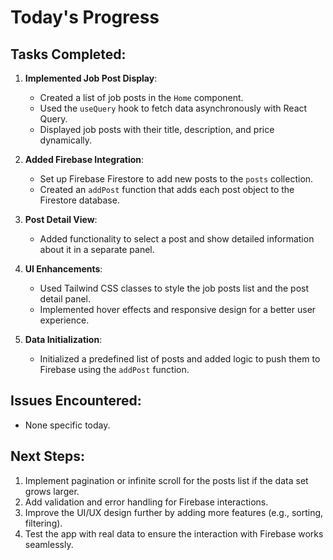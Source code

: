 # Today's Progress

## Tasks Completed:

1. **Implemented Job Post Display**:

   - Created a list of job posts in the `Home` component.
   - Used the `useQuery` hook to fetch data asynchronously with React Query.
   - Displayed job posts with their title, description, and price dynamically.

2. **Added Firebase Integration**:

   - Set up Firebase Firestore to add new posts to the `posts` collection.
   - Created an `addPost` function that adds each post object to the Firestore database.

3. **Post Detail View**:

   - Added functionality to select a post and show detailed information about it in a separate panel.

4. **UI Enhancements**:

   - Used Tailwind CSS classes to style the job posts list and the post detail panel.
   - Implemented hover effects and responsive design for a better user experience.

5. **Data Initialization**:
   - Initialized a predefined list of posts and added logic to push them to Firebase using the `addPost` function.

## Issues Encountered:

- None specific today.

## Next Steps:

1. Implement pagination or infinite scroll for the posts list if the data set grows larger.
2. Add validation and error handling for Firebase interactions.
3. Improve the UI/UX design further by adding more features (e.g., sorting, filtering).
4. Test the app with real data to ensure the interaction with Firebase works seamlessly.
